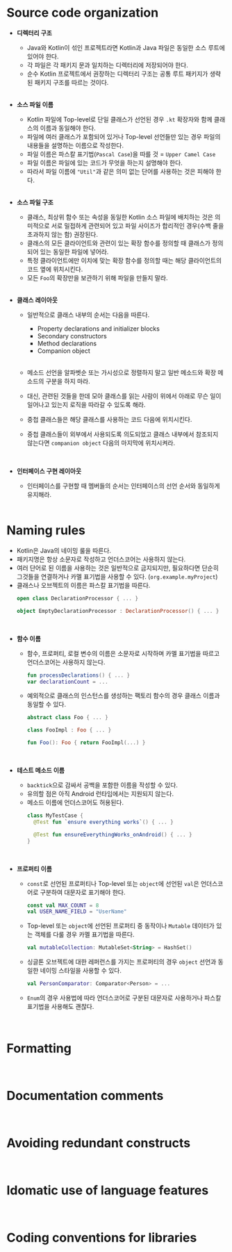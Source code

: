 # Source code organization
  * **디렉터리 구조**
    * Java와 Kotlin이 섞인 프로젝트라면 Kotlin과 Java 파일은 동일한 소스 루트에 있어야 한다.
    * 각 파일은 각 패키지 문과 일치하는 디렉터리에 저장되어야 한다.
    * 순수 Kotlin 프로젝트에서 권장하는 디렉터리 구조는 공통 루트 패키지가 생략된 패키지 구조를 따르는 것이다.
    <br>
    
  * **소스 파일 이름**
    * Kotlin 파일에 Top-level로 단일 클래스가 선언된 경우 ```.kt``` 확장자와 함께 클래스의 이름과 동일해야 한다.
    * 파일에 여러 클래스가 포함되어 있거나 Top-level 선언들만 있는 경우 파일의 내용들을 설명하는 이름으로 작성한다.
    * 파일 이름은 파스칼 표기법(```Pascal Case```)을 따를 것 = ```Upper Camel Case```
    * 파일 이름은 파일에 있는 코드가 무엇을 하는지 설명해야 한다.
    * 따라서 파일 이름에 ```"Util"```과 같은 의미 없는 단어를 사용하는 것은 피해야 한다.
    <br>
    
  * **소스 파일 구조**
    * 클래스, 최상위 함수 또는 속성을 동일한 Kotlin 소스 파일에 배치하는 것은 의미적으로 서로 밀접하게 관련되어 있고 파일 사이즈가 합리적인 경우(수백 줄을 초과하지 않는 함) 권장된다.
    * 클래스의 모든 클라이언트와 관련이 있는 확장 함수를 정의할 때 클래스가 정의되어 있는 동일한 파일에 넣어라.
    * 특정 클라이언트에만 이치에 맞는 확장 함수를 정의할 때는 해당 클라이언트의 코드 옆에 위치시킨다.
    * 모든 ```Foo```의 확장만을 보관하기 위해 파일을 만들지 말라.
    <br>
    
  * **클래스 레이아웃**
    * 일반적으로 클래스 내부의 순서는 다음을 따른다. 
      * Property declarations and initializer blocks
      * Secondary constructors
      * Method declarations
      * Companion object
      <br>
      
    * 메소드 선언을 알파벳순 또는 가시성으로 정렬하지 말고 일반 메소드와 확장 메소드의 구분을 하지 마라.
    * 대신, 관련된 것들을 한데 모아 클래스를 읽는 사람이 위에서 아래로 무슨 일이 일어나고 있는지 로직을 따라갈 수 있도록 해라.
    * 중첩 클래스들은 해당 클래스를 사용하는 코드 다음에 위치시킨다.
    * 중첩 클래스들이 외부에서 사용되도록 의도되었고 클래스 내부에서 참조되지 않는다면 ```companion object``` 다음의 마지막에 위치시켜라.
    <br>
    
  * **인터페이스 구현 레이아웃**
    * 인터페이스를 구현할 때 멤버들의 순서는 인터페이스의 선언 순서와 동일하게 유지해라. 
    <br>

# Naming rules
  * Kotlin은 Java의 네이밍 룰을 따른다. 
  * 패키지명은 항상 소문자로 작성하고 언더스코어는 사용하지 않는다.
  * 여러 단어로 된 이름을 사용하는 것은 일반적으로 금지되지만, 필요하다면 단순히 그것들을 연결하거나 카멜 표기법을 사용할 수 있다. (```org.example.myProject```)
  * 클래스나 오브젝트의 이름은 파스칼 표기법을 따른다.
    ```kotlin
    open class DeclarationProcessor { ... }

    object EmptyDeclarationProcessor : DeclarationProcessor() { ... }
    ```
  <br>
  
  * **함수 이름**
    * 함수, 프로퍼티, 로컬 변수의 이름은 소문자로 시작하며 카멜 표기법을 따르고 언더스코어는 사용하지 않는다.
      ```kotlin
      fun processDeclarations() { ... }
      var declarationCount = ...
      ```
    * 예외적으로 클래스의 인스턴스를 생성하는 팩토리 함수의 경우 클래스 이름과 동일할 수 있다.
      ```kotlin
      abstract class Foo { ... }

      class FooImpl : Foo { ... }

      fun Foo(): Foo { return FooImpl(...) }
      ```
      <br>
  
  * **테스트 메소드 이름**
    * ```backtick```으로 감싸서 공백을 포함한 이름을 작성할 수 있다.
    * 유의할 점은 아직 Android 런타임에서는 지원되지 않는다.
    * 메소드 이름에 언더스코어도 허용된다.
      ```kotlin
      class MyTestCase {
        @Test fun `ensure everything works`() { ... }

        @Test fun ensureEverythingWorks_onAndroid() { ... }
      }
      ```
      <br>
      
  * **프로퍼티 이름**
    * ```const```로 선언된 프로퍼티나 Top-level 또는 ```object```에 선언된 ```val```은 언더스코어로 구분하여 대문자로 표기해야 한다.
      ```kotlin
      const val MAX_COUNT = 8
      val USER_NAME_FIELD = "UserName"
      ```
    * Top-level 또는 ```object```에 선언된 프로퍼티 중 동작이나 ```Mutable``` 데이터가 있는 객체를 다룰 경우 카멜 표기법을 따른다.
      ```kotlin
      val mutableCollection: MutableSet<String> = HashSet()
      ```
    * 싱글톤 오브젝트에 대한 레퍼런스를 가지는 프로퍼티의 경우 ```object``` 선언과 동일한 네이밍 스타일을 사용할 수 있다.
      ```kotlin
      val PersonComparator: Comparator<Person> = ...
      ```
    * ```Enum```의 경우 사용법에 따라 언더스코어로 구분된 대문자로 사용하거나 파스칼 표기법을 사용해도 괜찮다.
  
<br>

# Formatting
<br>

# Documentation comments
<br>

# Avoiding redundant constructs
<br>

# Idomatic use of language features
<br>

# Coding conventions for libraries

